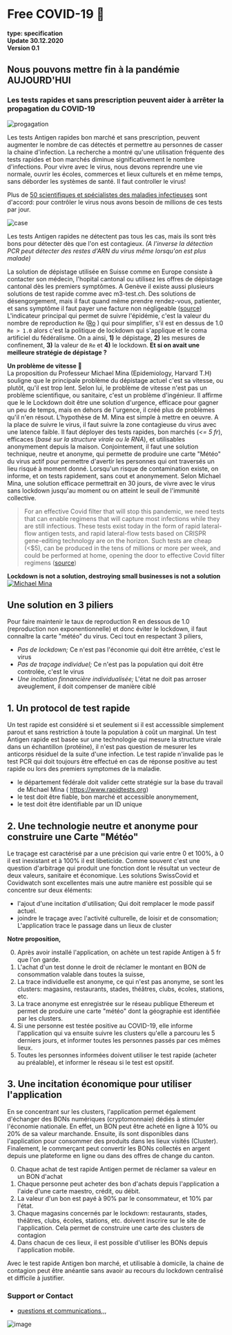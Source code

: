 

# Free COVID-19 :rocket:  
**type: specification** <br/>
**Update 30.12.2020** <br/>
**Version 0.1** <br/>

## Nous pouvons mettre fin à la pandémie AUJOURD'HUI
### Les tests rapides et sans prescription peuvent aider à arrêter la propagation du COVID-19
![progagation](https://images.squarespace-cdn.com/content/v1/5fdab36b376e906e04015903/1609945481938-OZDMW4512W0RZ9G2PEEJ/ke17ZwdGBToddI8pDm48kEauHE8l6oOGTwQcWWNA6Mp7gQa3H78H3Y0txjaiv_0fDoOvxcdMmMKkDsyUqMSsMWxHk725yiiHCCLfrh8O1z5QPOohDIaIeljMHgDF5CVlOqpeNLcJ80NK65_fV7S1UUMPRaqORlgSNAbVJ4-vY3lLhys2HrQjGYgRIei59esVZDqXZYzu2fuaodM4POSZ4w/stop_the_spread_thin.png?format=750w)

Les tests Antigen rapides bon marché et sans prescription, peuvent augmenter le nombre de cas détectés et permettre au personnes de casser la chaine d'infection. La recherche a montré qu'une utilisation fréquente des tests rapides et bon marchés diminue significativement le nombre d'infections. Pour vivre avec le virus, nous devons reprendre une vie normale, ouvrir les écoles, commerces et lieux culturels et en même temps, sans déborder les systèmes de santé. Il faut controller le virus!

Plus de [50 scientifiques et spécialistes des maladies infectieuses](https://www.rapidtests.org/expert-letter) sont d'accord: pour contrôler le virus nous avons besoin de millions de ces tests par jour.


![case](https://images.squarespace-cdn.com/content/v1/5fdab36b376e906e04015903/1609635150143-2RGHOBZNKZMUWGA374AX/ke17ZwdGBToddI8pDm48kMr7cO87uK4i5FGmPfgnAmJ7gQa3H78H3Y0txjaiv_0fDoOvxcdMmMKkDsyUqMSsMWxHk725yiiHCCLfrh8O1z4YTzHvnKhyp6Da-NYroOW3ZGjoBKy3azqku80C789l0tLQ7Yw5rvbjD09fusQ6zruw_237OMvrlo6Pc0CJdbfdeTHYj9jtBJKhNQnMMHkZZQ/new_curve.png?format=1000w)

Les tests Antigen rapides ne détectent pas tous les cas, mais ils sont très bons pour détecter dès que l'on est contagieux. _(A l'inverse la détection PCR peut détecter des restes d'ARN du virus même lorsqu'on est plus malade)_


La solution de dépistage utilisée en Suisse comme en Europe consiste à contacter son médecin, l'hopital cantonal ou utilisez les offres de dépistage cantonal dès les premiers symptômes. A Genève il existe aussi plusieurs solutions de test rapide comme avec m3-test.ch. Des solutions de désengorgement, mais il faut quand même prendre rendez-vous, patienter, et sans symptôme il faut payer une facture non négligeable ([source](https://www.bag.admin.ch/bag/fr/home/krankheiten/ausbrueche-epidemien-pandemien/aktuelle-ausbrueche-epidemien/novel-cov/testen.html#2051828467)) L'indicateur principal qui permet de suivre l'épidémie, c'est la valeur du nombre de reproduction `Re` ([Ro](https://www.covid19.admin.ch/fr/repro/val) ) qui pour simplifier, s'il est en dessus de 1.0 `Re > 1.0` alors c'est la politique de lockdown qui s'applique et le coma artificiel du fédéralisme. On a ainsi, **1)** le dépistage, **2)** les mesures de confinement, **3)** la valeur de `Re` et **4)** le lockdown. **Et si on avait une meilleure stratégie de dépistage ?**

**Un problème de vitesse :bicyclist:**</br>
La proposition du Professeur Michael Mina (Epidemiology, Harvard T.H) souligne que le principale problème du dépistage actuel c'est sa vitesse, ou plutôt, qu'il est trop lent. Selon lui, le problème de vitesse n'est pas un problème scientifique, ou sanitaire, c'est un problème d'ingénieur. Il affirme que le le Lockdown doit être une solution d'urgence, efficace pour gagner un peu de temps, mais en dehors de l'urgence, il créé plus de problèmes qu'il n'en résout. L'hypothèse de M. Mina est simple à mettre en oeuvre. A la place de suivre le virus, il faut suivre la zone contagieuse du virus avec une latence faible. Il faut déployer des tests rapides, bon marchés (*<= 5 fr*), efficaces (*basé sur la structure virale ou le RNA*), et utilisables anonymement depuis la maison. Conjointement, il faut une solution technique, neutre et anonyme, qui permette de produire une carte "Météo" du virus actif pour permettre d'avertir les personnes qui ont traversés un lieu risqué à moment donné. Lorsqu'un risque de contamination existe, on informe, et on tests rapidement, sans cout et anonymement. Selon Michael Mina, une solution efficace permettrait en 30 jours, de vivre avec le virus sans lockdown jusqu'au moment ou on atteint le seuil de l'immunité collective.

> For an effective Covid filter that will stop this pandemic, we need tests that can enable regimens that will capture most infections while they are still infectious. These tests exist today in the form of rapid lateral-flow antigen tests, and rapid lateral-flow tests based on CRISPR gene-editing technology are on the horizon. Such tests are cheap (<$5), can be produced in the tens of millions or more per week, and could be performed at home, opening the door to effective Covid filter regimens ([source](https://www.nejm.org/doi/full/10.1056/NEJMp2025631))

**Lockdown is not a solution, destroying small businesses is not a solution** <br/>
[![Michael Mina](https://img.youtube.com/vi/PYd-Q_CYmKA/0.jpg)](https://www.youtube.com/watch?v=PYd-Q_CYmKA)


## Une solution en 3 piliers

Pour faire maintenir le taux de reproduction R en dessous de 1.0 (reproduction non exponentionnelle) et donc éviter le lockdown, il faut connaître la carte "météo" du virus. Ceci tout en respectant 3 piliers,
- *Pas de lockdown;* Ce n'est pas l'économie qui doit être arrêtée, c'est le virus
- *Pas de traçage individuel;* Ce n'est pas la population qui doit être controlée, c'est le virus
- *Une incitation finnancière individualisée;* L'état ne doit pas arroser aveuglement, il doit compenser de manière ciblé


## 1. Un protocol de test rapide 
Un test rapide est considéré si et seulement si il est accesssible simplement parout et sans restriction à toute la population à coût un marginal. Un test Antigen rapide est basée sur une technologie qui mesure la structure virale dans un échantillon (protéine), il n'est pas question de mesurer les anticorps résiduel de la suite d'une infection. Le test rapide n'invalide pas le test PCR qui doit toujours être effectué en cas de réponse positive au test rapide ou lors des premiers symptomes de la maladie.

- le département fédérale doit valider cette stratégie sur la base du travail de Michael Mina ( https://www.rapidtests.org)
- le test doit être fiable, bon marché et accessible anonymement,
- le test doit être identifiable par un ID unique 

## 2. Une technologie neutre et anonyme pour construire une Carte "Météo"

Le traçage est caractérisé par a une précision qui varie entre 0 et 100%, à 0 il est inexistant et à 100% il est libeticide. Comme souvent c'est une question d'arbitrage qui produit une fonction dont le résultat un  vecteur de deux valeurs, sanitaire et économique.
Les solutions SwissCovid et Covidwatch sont excellentes mais une autre manière est possible qui se concentre sur deux éléments: 

- l'ajout d'une incitation d'utilisation; Qui doit remplacer le mode passif actuel.
- joindre le traçage avec l'activité culturelle, de loisir et de consomation; L'application trace le passage dans un lieux de cluster

**Notre proposition,** 

0. Après avoir installé l'application, on achète un test rapide Antigen à 5 fr que l'on garde.
1. L'achat d'un test donne le droit de réclamer le montant en BON de consommation valable dans toutes la suisse,
1. La trace individuelle est anonyme, ce qui n'est pas anonyme, se sont les clusters: magasins, restaurants, stades, théâtres, clubs, écoles, stations, etc.
2. La trace anonyme est enregistrée sur le réseau publique Ethereum et permet de produire une carte "météo" dont la géographie est identifiée par les clusters.
3. Si une personne est testée positive au COVID-19, elle informe l'application qui va ensuite suivre les clusters qu'elle a parcouru les 5 derniers jours, et informer toutes les personnes passés par ces mêmes lieux.
4. Toutes les personnes informées doivent utiliser le test rapide (acheter au préalable), et informer le réseau si le test est opsitif.


## 3. Une incitation économique pour utiliser l'application

En se concentrant sur les clusters, l'application permet également d'échanger des BONs numériques (cryptomonnaie) dédiés à stimuler l'économie nationale. En effet, un BON peut être acheté en ligne à 10% ou 20% de sa valeur marchande. Ensuite, ils sont disponibles dans l'application pour consommer des produits dans les lieux visités (Cluster). Finalement, le commerçant peut convertir les BONs collectés en argent depuis une plateforme en ligne ou dans des offres de change du canton.

0. Chaque achat de test rapide Antigen permet de réclamer sa valeur en un BON d'achat
1. Chaque personne peut acheter des bon d'achats depuis l'application a l'aide d'une carte maestro, crédit, ou débit.
2. La valeur d'un bon est payé à 90% par le consommateur, et 10% par l'état.
1. Chaque magasins concernés par le lockdown: restaurants, stades, théâtres, clubs, écoles, stations, etc. doivent inscrire sur le site de l'application. Cela permet de construire une carte des clusters de contagion
3. Dans chacun de ces lieux, il est possible d'utiliser les BONs depuis l'application mobile.

Avec le test rapide Antigen bon marché, et utilisable à domicile, la chaine de contagion peut être anéantie sans avaoir au recours du lockdown centralisé et difficile à justifier. 



### Support or Contact
* [questions et communications](../../discussions),,, 


![image](https://user-images.githubusercontent.com/1422935/103349621-9ed4d000-4a9d-11eb-8e11-6330a827a553.png)

